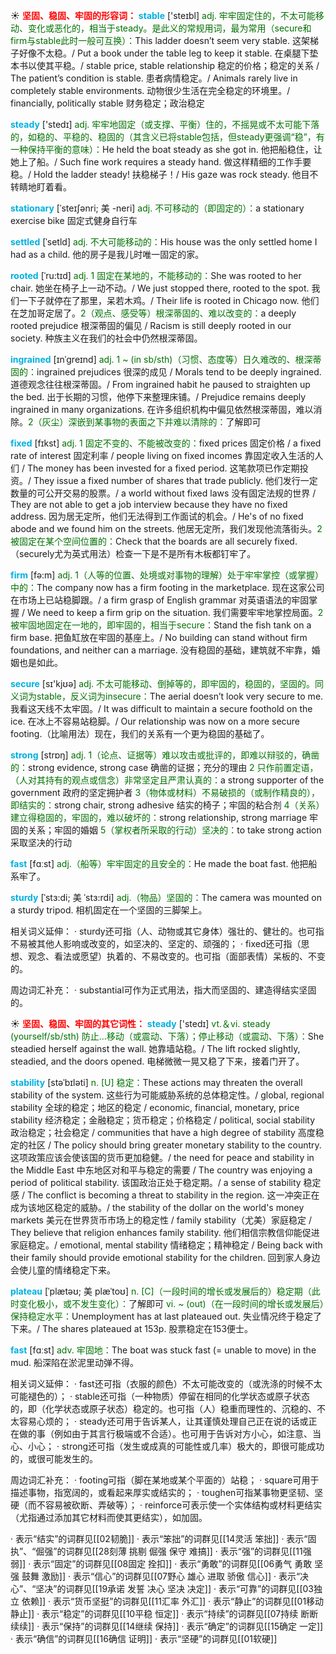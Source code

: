 ☀ <font color="red">**坚固、稳固、牢固的形容词：**</font>
<font color="sky blue">**stable**</font> ['steɪbl] 
<font color="rgb(227, 108, 9)">adj. 牢牢固定住的，不太可能移动、变化或恶化的，相当于steady。是此义的常规用词，最为常用（secure和firm与stable此时一般可互换）：</font>This ladder doesn’t seem very stable. 这架梯子好像不太稳。/ Put a book under the table leg to keep it stable. 在桌腿下垫本书以使其平稳。/ stable price, stable relationship 稳定的价格；稳定的关系 / The patient’s condition is stable. 患者病情稳定。/ Animals rarely live in completely stable environments. 动物很少生活在完全稳定的环境里。/ financially, politically stable 财务稳定；政治稳定

<font color="sky blue">**steady**</font> ['stedɪ] 
<font color="rgb(227, 108, 9)">adj. 牢牢地固定（或支撑、平衡）住的，不摇晃或不太可能下落的，如稳的、平稳的、稳固的（其含义已将stable包括，但steady更强调“稳”，有一种保持平衡的意味）：</font>He held the boat steady as she got in. 他把船稳住，让她上了船。/ Such fine work requires a steady hand. 做这样精细的工作手要稳。/ Hold the ladder steady! 扶稳梯子！/ His gaze was rock steady. 他目不转睛地盯着看。
           
<font color="sky blue">**stationary**</font> [ˈsteɪʃənri; 美 -neri]
<font color="rgb(227, 108, 9)">adj. 不可移动的（即固定的）：</font>a stationary exercise bike 固定式健身自行车
           
<font color="sky blue">**settled**</font> [ˈsetld]
<font color="rgb(227, 108, 9)">adj. 不大可能移动的：</font>His house was the only settled home I had as a child. 他的房子是我儿时唯一固定的家。
           
<font color="sky blue">**rooted**</font> [ˈru:tɪd]
<font color="rgb(227, 108, 9)">adj. 1 固定在某地的，不能移动的：</font>She was rooted to her chair. 她坐在椅子上一动不动。/ We just stopped there, rooted to the spot. 我们一下子就停在了那里，呆若木鸡。/ Their life is rooted in Chicago now. 他们在芝加哥定居了。<font color="rgb(227, 108, 9)">2（观点、感受等）根深蒂固的、难以改变的：</font>a deeply rooted prejudice 根深蒂固的偏见 / Racism is still deeply rooted in our society. 种族主义在我们的社会中仍然根深蒂固。
           
<font color="sky blue">**ingrained**</font> [ɪnˈgreɪnd]
<font color="rgb(227, 108, 9)">adj. 1 ~ (in sb/sth)（习惯、态度等）日久难改的、根深蒂固的：</font>ingrained prejudices 很深的成见 / Morals tend to be deeply ingrained. 道德观念往往根深蒂固。/ From ingrained habit he paused to straighten up the bed. 出于长期的习惯，他停下来整理床铺。/ Prejudice remains deeply ingrained in many organizations. 在许多组织机构中偏见依然根深蒂固，难以消除。<font color="rgb(227, 108, 9)">2（灰尘）深嵌到某事物的表面之下并难以清除的：</font>了解即可

<font color="sky blue">**fixed**</font> [fɪkst]
<font color="rgb(227, 108, 9)">adj. 1 固定不变的、不能被改变的：</font>fixed prices 固定价格 / a fixed rate of interest 固定利率 / people living on fixed incomes 靠固定收入生活的人们 / The money has been invested for a fixed period. 这笔款项已作定期投资。/ They issue a fixed number of shares that trade publicly. 他们发行一定数量的可公开交易的股票。/ a world without fixed laws 没有固定法规的世界 / They are not able to get a job interview because they have no fixed address. 因为居无定所，他们无法得到工作面试的机会。/ He's of no fixed abode and we found him on the streets. 他居无定所，我们发现他流落街头。<font color="rgb(227, 108, 9)">2 被固定在某个空间位置的：</font>Check that the boards are all securely fixed.（securely尤为英式用法）检查一下是不是所有木板都钉牢了。

<font color="sky blue">**firm**</font> [fə:m] 
<font color="rgb(227, 108, 9)">adj. 1（人等的位置、处境或对事物的理解）处于牢牢掌控（或掌握）中的：</font>The company now has a firm footing in the marketplace. 现在这家公司在市场上已站稳脚跟。/ a firm grasp of English grammar 对英语语法的牢固掌握 / We need to keep a firm grip on the situation. 我们需要牢牢地掌控局面。<font color="rgb(227, 108, 9)">2 被牢固地固定在一地的，即牢固的，相当于secure：</font>Stand the fish tank on a firm base. 把鱼缸放在牢固的基座上。/ No building can stand without firm foundations, and neither can a marriage. 没有稳固的基础，建筑就不牢靠，婚姻也是如此。

<font color="sky blue">**secure**</font> [sɪ'kjʊə] 
<font color="rgb(227, 108, 9)">adj. 不太可能移动、倒掉等的，即牢固的，稳固的，坚固的。同义词为stable，反义词为insecure：</font>The aerial doesn’t look very secure to me. 我看这天线不太牢固。/ It was difficult to maintain a secure foothold on the ice. 在冰上不容易站稳脚。/ Our relationship was now on a more secure footing.（比喻用法）现在，我们的关系有一个更为稳固的基础了。

<font color="sky blue">**strong**</font> [strɒŋ] 
<font color="rgb(227, 108, 9)">adj. 1（论点、证据等）难以攻击或批评的，即难以辩驳的，确凿的：</font>strong evidence, strong case 确凿的证据；充分的理由 <font color="rgb(227, 108, 9)">2 只作前置定语，（人对其持有的观点或信念）非常坚定且严肃认真的：</font>a strong supporter of the government 政府的坚定拥护者 <font color="rgb(227, 108, 9)">3（物体或材料）不易破损的（或制作精良的），即结实的：</font>strong chair, strong adhesive 结实的椅子；牢固的粘合剂 <font color="rgb(227, 108, 9)">4（关系）建立得稳固的，牢固的，难以破坏的：</font>strong relationship, strong marriage 牢固的关系；牢固的婚姻 <font color="rgb(227, 108, 9)">5（掌权者所采取的行动）坚决的：</font>to take strong action 采取坚决的行动

<font color="sky blue">**fast**</font> [fɑːst] 
<font color="rgb(227, 108, 9)">adj.（船等）牢牢固定的且安全的：</font>He made the boat fast. 他把船系牢了。
           
<font color="sky blue">**sturdy**</font> [ˈstɜ:di; 美 ˈstɜ:rdi]
<font color="rgb(227, 108, 9)">adj.（物品）坚固的：</font>The camera was mounted on a sturdy tripod. 相机固定在一个坚固的三脚架上。

相关词义延伸：
· sturdy还可指（人、动物或其它身体）强壮的、健壮的。也可指不易被其他人影响或改变的，如坚决的、坚定的、顽强的；
· fixed还可指（思想、观念、看法或愿望）执着的、不易改变的。也可指（面部表情）呆板的、不变的。

周边词汇补充：
· substantial可作为正式用法，指大而坚固的、建造得结实坚固的。

☀ <font color="red">**坚固、稳固、牢固的其它词性：**</font>
<font color="sky blue">**steady**</font> ['stedɪ] 
<font color="rgb(227, 108, 9)">vt.＆vi. steady (yourself/sb/sth) 防止…移动（或震动、下落）；停止移动（或震动、下落）：</font>She steadied herself against the wall. 她靠墙站稳。/ The lift rocked slightly, steadied, and the doors opened. 电梯微微一晃又稳了下来，接着门开了。
                      
<font color="sky blue">**stability**</font> [stəˈbɪləti]
<font color="rgb(227, 108, 9)">n. [U] 稳定：</font>These actions may threaten the overall stability of the system. 这些行为可能威胁系统的总体稳定性。/ global, regional stability 全球的稳定；地区的稳定 / economic, financial, monetary, price stability 经济稳定；金融稳定；货币稳定；价格稳定 / political, social stability 政治稳定；社会稳定 / communities that have a high degree of stability 高度稳定的社区 / The policy should bring greater monetary stability to the country. 这项政策应该会使该国的货币更加稳健。/ the need for peace and stability in the Middle East 中东地区对和平与稳定的需要 / The country was enjoying a period of political stability. 该国政治正处于稳定期。/ a sense of stability 稳定感 / The conflict is becoming a threat to stability in the region. 这一冲突正在成为该地区稳定的威胁。/ the stability of the dollar on the world's money markets 美元在世界货币市场上的稳定性 / family stability（尤美）家庭稳定 / They believe that religion enhances family stability. 他们相信宗教信仰能促进家庭稳定。/ emotional, mental stability 情绪稳定；精神稳定 / Being back with their family should provide emotional stability for the children. 回到家人身边会使儿童的情绪稳定下来。

<font color="sky blue">**plateau**</font> [ˈplætəʊ; 美 plæˈtoʊ]
<font color="rgb(227, 108, 9)">n. [C]（一段时间的增长或发展后的）稳定期（此时变化极小，或不发生变化）：</font>了解即可 <font color="rgb(227, 108, 9)">vi. ~ (out)（在一段时间的增长或发展后）保持稳定水平：</font>Unemployment has at last plateaued out. 失业情况终于稳定了下来。/ The shares plateaued at 153p. 股票稳定在153便士。

<font color="sky blue">**fast**</font> [fɑːst] 
<font color="rgb(227, 108, 9)">adv. 牢固地：</font>The boat was stuck fast (= unable to move) in the mud. 船深陷在淤泥里动弹不得。

相关词义延伸：
· fast还可指（衣服的颜色）不太可能改变的（或洗涤的时候不太可能褪色的）；
· stable还可指（一种物质）停留在相同的化学状态或原子状态的，即（化学状态或原子状态）稳定的。也可指（人）稳重而理性的、沉稳的、不太容易心烦的；
· steady还可用于告诉某人，让其谨慎处理自己正在说的话或正在做的事（例如由于其言行极端或不合适）。也可用于告诉对方小心，如注意、当心、小心；
· strong还可指（发生或成真的可能性或几率）极大的，即很可能成功的，或很可能发生的。

周边词汇补充：
· footing可指（脚在某地或某个平面的）站稳；
· square可用于描述事物，指宽阔的，或看起来厚实或结实的；
· toughen可指某事物更坚韧、坚硬（而不容易被砍断、弄破等）；
· reinforce可表示使一个实体结构或材料更结实（尤指通过添加其它材料而使其更结实），如加固。

· 表示“结实”的词群见[[02韧脆]]
· 表示“笨拙”的词群见[[14灵活 笨拙]]
· 表示“固执”、“倔强”的词群见[[28刻薄 挑剔 倔强 保守 难搞]]
· 表示“强”的词群见[[11强弱]]
· 表示“固定”的词群见[[08固定 拴扣]]
· 表示“勇敢”的词群见[[06勇气 勇敢 坚强 鼓舞 激励]]
· 表示“信心”的词群见[[07野心 雄心 进取 骄傲 信心]]
· 表示“决心”、“坚决”的词群见[[19承诺 发誓 决心 坚决 决定]]
· 表示“可靠”的词群见[[03独立 依赖]]
· 表示“货币坚挺”的词群见[[11汇率 外汇]]
· 表示“静止”的词群见[[01移动 静止]]
· 表示“稳定”的词群见[[10平稳 恒定]]
· 表示“持续”的词群见[[07持续 断断续续]]
· 表示“保持”的词群见[[14继续 保持]]
· 表示“确定”的词群见[[15确定 一定]]
· 表示“确信”的词群见[[16确信 证明]]
· 表示“坚硬”的词群见[[01软硬]]
